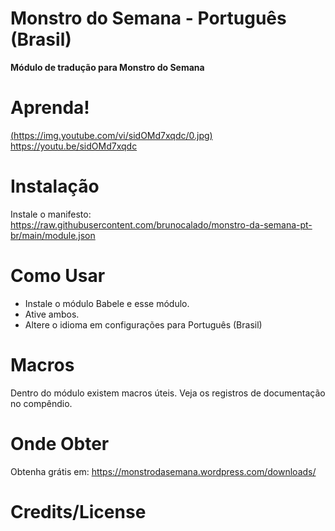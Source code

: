 # Monstro do Semana - Português (Brasil)
<b>Módulo de tradução para Monstro do Semana</b>

# Aprenda!
[(https://img.youtube.com/vi/sidOMd7xqdc/0.jpg)](https://www.youtube.com/watch?v=sidOMd7xqdc)
https://youtu.be/sidOMd7xqdc
# Instalação
Instale o manifesto: https://raw.githubusercontent.com/brunocalado/monstro-da-semana-pt-br/main/module.json

# Como Usar
 
- Instale o módulo Babele e esse módulo.
- Ative ambos.
- Altere o idioma em configurações para Português (Brasil)

# Macros

Dentro do módulo existem macros úteis. Veja os registros de documentação no compêndio.

# Onde Obter

Obtenha grátis em: https://monstrodasemana.wordpress.com/downloads/

# Credits/License   
